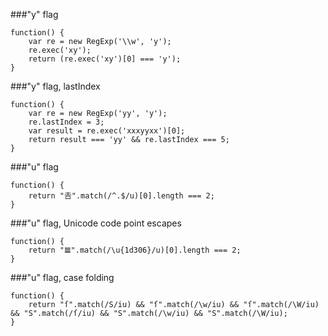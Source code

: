 ###&quot;y&quot; flag
          
```
function() {
    var re = new RegExp('\\w', 'y');
    re.exec('xy');
    return (re.exec('xy')[0] === 'y');
}
```
###&quot;y&quot; flag, lastIndex
          
```
function() {
    var re = new RegExp('yy', 'y');
    re.lastIndex = 3;
    var result = re.exec('xxxyyxx')[0];
    return result === 'yy' && re.lastIndex === 5;
}
```
###&quot;u&quot; flag
          
```
function() {
    return "𠮷".match(/^.$/u)[0].length === 2;
}
```
###&quot;u&quot; flag, Unicode code point escapes
          
```
function() {
    return "𝌆".match(/\u{1d306}/u)[0].length === 2;
}
```
###&quot;u&quot; flag, case folding
          
```
function() {
    return "ſ".match(/S/iu) && "ſ".match(/\w/iu) && "ſ".match(/\W/iu) && "S".match(/ſ/iu) && "S".match(/\w/iu) && "S".match(/\W/iu);
}
```
